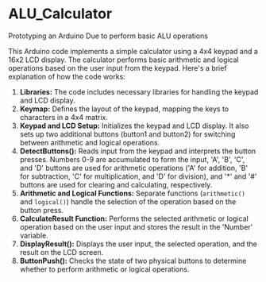 # ALU_Calculator
Prototyping an Arduino Due to perform basic ALU operations


This Arduino code implements a simple calculator using a 4x4 keypad and a 16x2 LCD display. The calculator performs basic arithmetic and logical operations based on the user input from the keypad. Here's a brief explanation of how the code works:

1. **Libraries:** The code includes necessary libraries for handling the keypad and LCD display.
2. **Keymap:** Defines the layout of the keypad, mapping the keys to characters in a 4x4 matrix.
3. **Keypad and LCD Setup:** Initializes the keypad and LCD display. It also sets up two additional buttons (button1 and button2) for switching between arithmetic and logical operations.
4. **DetectButtons():** Reads input from the keypad and interprets the button presses. Numbers 0-9 are accumulated to form the input, 'A', 'B', 'C', and 'D' buttons are used for arithmetic operations ('A' for addition, 'B' for subtraction, 'C' for multiplication, and 'D' for division), and '*' and '#' buttons are used for clearing and calculating, respectively.
5. **Arithmetic and Logical Functions:** Separate functions (`arithmetic()` and `logical()`) handle the selection of the operation based on the button press.
6. **CalculateResult Function:** Performs the selected arithmetic or logical operation based on the user input and stores the result in the 'Number' variable.
7. **DisplayResult():** Displays the user input, the selected operation, and the result on the LCD screen.
8. **ButtonPush():** Checks the state of two physical buttons to determine whether to perform arithmetic or logical operations.
